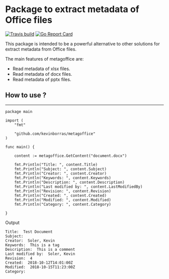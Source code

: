 # Package to extract metadata of Office files

[![Travis build](https://travis-ci.com/kevinborras/metagoffice.svg?branch=master)](https://travis-ci.com/kevinborras/metagoffice)
[![Go Report Card](https://goreportcard.com/badge/github.com/kevinborras/metagoffice)](https://goreportcard.com/badge/github.com/kevinborras/metagoffice)

This package is intended to be a powerful alternative to other solutions for extract metadata from Office files.

The main features of metagoffice are:

* Read metadata of xlsx files.
* Read metadata of docx files.
* Read metadata of pptx files.

## How to use ?
---

```golang
package main

import (
	"fmt"

	"github.com/kevinborras/metagoffice"
)

func main() {
	
	content := metagoffice.GetContent("document.docx")

	fmt.Println("Title: ", content.Title)
	fmt.Println("Subject: ", content.Subject)
	fmt.Println("Creator: ", content.Creator)
	fmt.Println("Keywords: ", content.Keywords)
	fmt.Println("Description: ", content.Description)
	fmt.Println("Last modified by: ", content.LastModifiedBy)
	fmt.Println("Revision: ", content.Revision)
	fmt.Println("Created: ", content.Created)
	fmt.Println("Modified: ", content.Modified)
	fmt.Println("Category: ", content.Category)

}
```

Output
```
Title:  Test Document
Subject:
Creator:  Soler, Kevin
Keywords:  This is a tag
Description:  This is a comment
Last modified by:  Soler, Kevin
Revision:  4
Created:  2018-10-12T14:01:00Z
Modified:  2018-10-15T11:23:00Z
Category:
```
